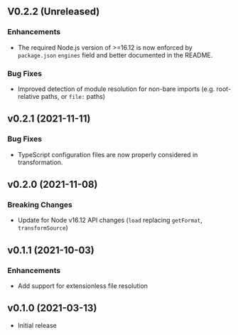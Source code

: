 ## V0.2.2 (Unreleased)

### Enhancements

- The required Node.js version of >=16.12 is now enforced by `package.json` `engines` field and better documented in the README.

### Bug Fixes

- Improved detection of module resolution for non-bare imports (e.g. root-relative paths, or `file:` paths)

## v0.2.1 (2021-11-11)

### Bug Fixes

- TypeScript configuration files are now properly considered in transformation.

## v0.2.0 (2021-11-08)

### Breaking Changes

- Update for Node v16.12 API changes (`load` replacing `getFormat`, `transformSource`)

## v0.1.1 (2021-10-03)

### Enhancements

- Add support for extensionless file resolution

## v0.1.0 (2021-03-13)

- Initial release
